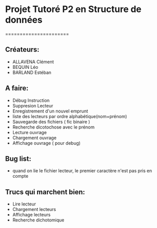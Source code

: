 # Projet Tutoré P2 en Structure de données

======================

## Créateurs:
* ALLAVENA Clément
* BEQUIN Léo
* BARLAND Estéban

## A faire:
* Débug Instruction
* Suppresion Lecteur
* Enregistrement d'un nouvel emprunt
* liste des lecteurs par ordre alphabétique(nom+prénom)
* Sauvegarde des fichiers ( fic binaire )
* Recherche dicotochose avec le prénom
* Lecture ouvrage 
* Chargement ouvrage
* Affichage ouvrage ( pour debug) 

## Bug list:
* quand on lie le fichier lecteur, le premier caractère n'est pas pris en compte

## Trucs qui marchent bien:
* Lire lecteur
* Chargement lecteurs
* Affichage lecteurs
* Recherche dichotomique
